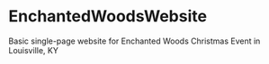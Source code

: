# EnchantedWoodsWebsite
Basic single-page website for Enchanted Woods Christmas Event in Louisville, KY
